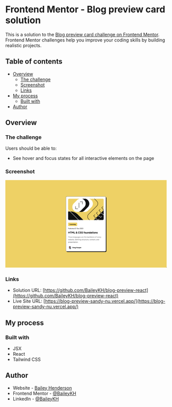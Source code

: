 # Frontend Mentor - Blog preview card solution

This is a solution to the [Blog preview card challenge on Frontend Mentor](https://www.frontendmentor.io/challenges/blog-preview-card-ckPaj01IcS). Frontend Mentor challenges help you improve your coding skills by building realistic projects. 

## Table of contents

- [Overview](#overview)
  - [The challenge](#the-challenge)
  - [Screenshot](#screenshot)
  - [Links](#links)
- [My process](#my-process)
  - [Built with](#built-with)
- [Author](#author)

## Overview

### The challenge

Users should be able to:

- See hover and focus states for all interactive elements on the page

### Screenshot

![](src/assets/images/blog-preview.png)

### Links

- Solution URL: [https://github.com/BaileyKH/blog-preview-react](https://github.com/BaileyKH/blog-preview-react)
- Live Site URL: [https://blog-preview-sandy-nu.vercel.app/](https://blog-preview-sandy-nu.vercel.app/)

## My process

### Built with

- JSX
- React
- Tailwind CSS

## Author

- Website - [Bailey Henderson](https://www.baileykh.dev)
- Frontend Mentor - [@BaileyKH](https://www.frontendmentor.io/profile/BaileyKH)
- LinkedIn - [@BaileyKH](www.linkedin.com/in/baileykh)
